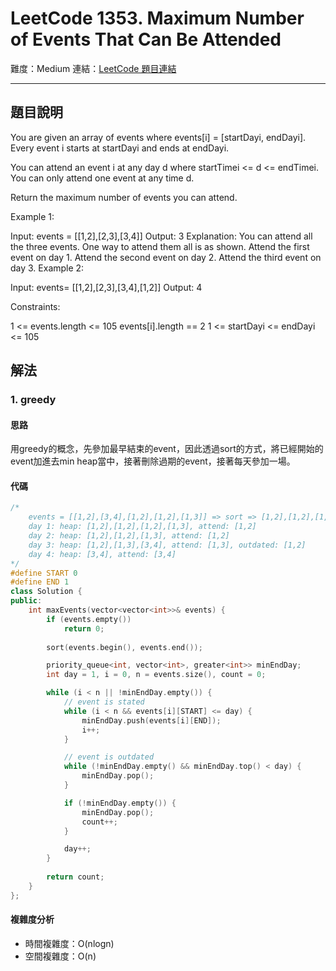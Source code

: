 # LeetCode 1353. Maximum Number of Events That Can Be Attended

難度：Medium
連結：[LeetCode 題目連結](https://leetcode.com/problems/maximum-number-of-events-that-can-be-attended/description/)

---

## 題目說明

You are given an array of events where events[i] = [startDayi, endDayi]. Every event i starts at startDayi and ends at endDayi.

You can attend an event i at any day d where startTimei <= d <= endTimei. You can only attend one event at any time d.

Return the maximum number of events you can attend.

 

Example 1:


Input: events = [[1,2],[2,3],[3,4]]
Output: 3
Explanation: You can attend all the three events.
One way to attend them all is as shown.
Attend the first event on day 1.
Attend the second event on day 2.
Attend the third event on day 3.
Example 2:

Input: events= [[1,2],[2,3],[3,4],[1,2]]
Output: 4
 

Constraints:

1 <= events.length <= 105
events[i].length == 2
1 <= startDayi <= endDayi <= 105

## 解法
### 1. greedy
#### 思路

用greedy的概念，先參加最早結束的event，因此透過sort的方式，將已經開始的event加進去min heap當中，接著刪除過期的event，接著每天參加一場。

#### 代碼
```c++
/*
    events = [[1,2],[3,4],[1,2],[1,2],[1,3]] => sort => [1,2],[1,2],[1,2],[1,3],[3,4]
    day 1: heap: [1,2],[1,2],[1,2],[1,3], attend: [1,2]
    day 2: heap: [1,2],[1,2],[1,3], attend: [1,2]
    day 3: heap: [1,2],[1,3],[3,4], attend: [1,3], outdated: [1,2]
    day 4: heap: [3,4], attend: [3,4]
*/
#define START 0
#define END 1
class Solution {
public:
    int maxEvents(vector<vector<int>>& events) {
        if (events.empty())
            return 0;
        
        sort(events.begin(), events.end());

        priority_queue<int, vector<int>, greater<int>> minEndDay;
        int day = 1, i = 0, n = events.size(), count = 0;

        while (i < n || !minEndDay.empty()) {
            // event is stated
            while (i < n && events[i][START] <= day) {
                minEndDay.push(events[i][END]);
                i++;
            }

            // event is outdated
            while (!minEndDay.empty() && minEndDay.top() < day) {
                minEndDay.pop();
            }

            if (!minEndDay.empty()) {
                minEndDay.pop();
                count++;
            }

            day++;
        }
        
        return count;
    }
};
```

#### 複雜度分析

- 時間複雜度：O(nlogn)
- 空間複雜度：O(n)
